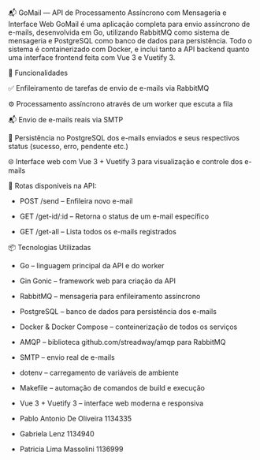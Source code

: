 📬 GoMail — API de Processamento Assíncrono com Mensageria e Interface Web
GoMail é uma aplicação completa para envio assíncrono de e-mails, desenvolvida em Go, utilizando RabbitMQ como sistema de mensageria e PostgreSQL como banco de dados para persistência. Todo o sistema é containerizado com Docker, e inclui tanto a API backend quanto uma interface frontend feita com Vue 3 e Vuetify 3.

🚀 Funcionalidades

✅ Enfileiramento de tarefas de envio de e-mails via RabbitMQ

⚙️ Processamento assíncrono através de um worker que escuta a fila

📬 Envio de e-mails reais via SMTP

🧾 Persistência no PostgreSQL dos e-mails enviados e seus respectivos status (sucesso, erro, pendente etc.)

🌐 Interface web com Vue 3 + Vuetify 3 para visualização e controle dos e-mails

🔎 Rotas disponíveis na API:

- POST /send – Enfileira novo e-mail

- GET /get-id/:id – Retorna o status de um e-mail específico

- GET /get-all – Lista todos os e-mails registrados

📦 Tecnologias Utilizadas
- Go – linguagem principal da API e do worker

- Gin Gonic – framework web para criação da API

- RabbitMQ – mensageria para enfileiramento assíncrono

- PostgreSQL – banco de dados para persistência dos e-mails

- Docker & Docker Compose – conteinerização de todos os serviços

- AMQP – biblioteca github.com/streadway/amqp para RabbitMQ

- SMTP – envio real de e-mails

- dotenv – carregamento de variáveis de ambiente

- Makefile – automação de comandos de build e execução

- Vue 3 + Vuetify 3 – interface web moderna e responsiva

- Pablo Antonio De Oliveira 1134335
- Gabriela Lenz 1134940
- Patricia Lima Massolini 1136999
